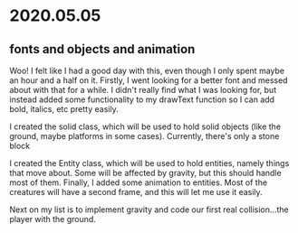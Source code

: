 # 2020.05.05
## fonts and objects and animation

Woo! I felt like I had a good day with this, even though I only spent maybe an hour and a half on it. Firstly, I went looking for a better font and messed about with that for a while. I didn't really find what I was looking for, but instead added some functionality to my drawText function so I can add bold, italics, etc pretty easily.

I created the solid class, which will be used to hold solid objects (like the ground, maybe platforms in some cases). Currently, there's only a stone block

I created the Entity class, which will be used to hold entities, namely things that move about. Some will be affected by gravity, but this should handle most of them. Finally, I added some animation to entities. Most of the creatures will have a second frame, and this will let me use it easily.

Next on my list is to implement gravity and code our first real collision...the player with the ground.
